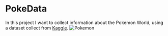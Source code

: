 <h1>PokeData</h1>

<p> In this project I want to collect information about the Pokemon World, using a dataset collect from <a href="https://www.kaggle.com/lszlbebesi/pokemon-clustering-visualization">Kaggle</a>.
  
  <img src="https://upload.wikimedia.org/wikipedia/commons/thumb/9/98/International_Pok%C3%A9mon_logo.svg/1200px-International_Pok%C3%A9mon_logo.svg.png" alt="Pokemon">
